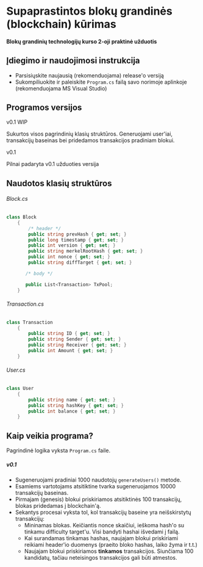 # Supaprastintos blokų grandinės (blockchain) kūrimas

#### Blokų grandinių technologijų kurso 2-oji praktinė užduotis



## Įdiegimo ir naudojimosi instrukcija

- Parsisiųskite naujausią (rekomenduojama) release'o versiją
- Sukompiliuokite ir paleiskite `Program.cs` failą savo norimoje aplinkoje (rekomenduojama MS Visual Studio)



## Programos versijos

v0.1 WIP 

Sukurtos visos pagrindinių klasių struktūros. Generuojami user'iai, transakcijų baseinas bei pridedamos transakcijos pradiniam blokui.

v0.1 

Pilnai padaryta v0.1 užduoties versija

## Naudotos klasių struktūros

###### Block.cs

```c#
class Block
    {
        /* header */
        public string prevHash { get; set; }
        public long timestamp { get; set; }
        public int version { get; set; }
        public string merkelRootHash { get; set; }
        public int nonce { get; set; }
        public string diffTarget { get; set; }

​		/* body */

​		public List<Transaction> TxPool;
​    }
```

###### Transaction.cs

```c#
class Transaction
    {
        public string ID { get; set; }
        public string Sender { get; set; }
        public string Receiver { get; set; }
        public int Amount { get; set; }
    }
```

###### User.cs

```c#
class User
    {
        public string name { get; set; }
        public string hashKey { get; set; }
        public int balance { get; set; }
    }
```



## Kaip veikia programa?

Pagrindinė logika vyksta `Program.cs` faile. 

##### v0.1

- Sugeneruojami pradiniai 1000 naudotojų `generateUsers()` metode.
- Esamiems vartotojams atsitiktine tvarka sugeneruojamos 10000 transakcijų baseinas.
- Pirmajam (genesis) blokui priskiriamos atsitiktinės 100 transakcijų, blokas pridedamas į blockchain'ą.
- Sekantys procesai vyksta tol, kol transakcijų baseine yra neišskirstytų transakcijų:
  - Mininamas blokas. Keičiantis nonce skaičiui, ieškoma hash'o su tinkamu difficulty target'u. Visi bandyti hashai išvedami į failą.
  - Kai surandamas tinkamas hashas, naujajam blokui priskiriami reikiami header'io duomenys (praeito bloko hashas, laiko žyma ir t.t.)
  - Naujajam blokui priskiriamos **tinkamos** transakcijos. Siunčiama 100 kandidatų, tačiau neteisingos transakcijos gali būti atmestos.